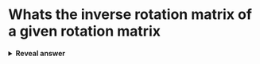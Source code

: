 # Whats the inverse rotation matrix of a given rotation matrix
<details>
<summary><b>Reveal answer</b></summary>
The transpose of it.
</details>

